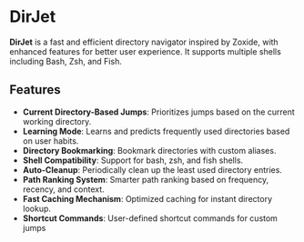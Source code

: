 # DirJet

**DirJet** is a fast and efficient directory navigator inspired by Zoxide, with enhanced features for better user experience. It supports multiple shells including Bash, Zsh, and Fish.

## Features
- **Current Directory-Based Jumps**: Prioritizes jumps based on the current working directory.
- **Learning Mode**: Learns and predicts frequently used directories based on user habits.
- **Directory Bookmarking**: Bookmark directories with custom aliases.
- **Shell Compatibility**: Support for bash, zsh, and fish shells.
- **Auto-Cleanup**: Periodically clean up the least used directory entries.
- **Path Ranking System**: Smarter path ranking based on frequency, recency, and context.
- **Fast Caching Mechanism**: Optimized caching for instant directory lookup.
- **Shortcut Commands**: User-defined shortcut commands for custom jumps
